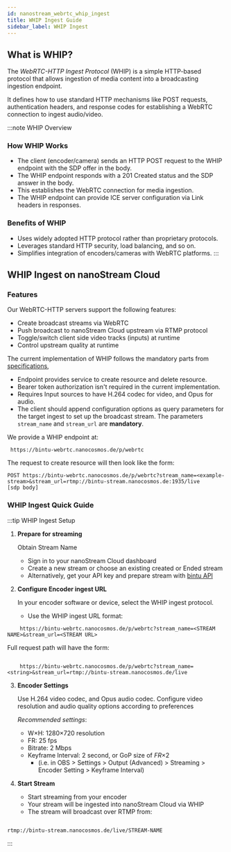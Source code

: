 ```yaml
---
id: nanostream_webrtc_whip_ingest
title: WHIP Ingest Guide
sidebar_label: WHIP Ingest
---
```



## What is WHIP?

The *WebRTC-HTTP Ingest Protocol* (WHIP) is a simple HTTP-based protocol that allows ingestion of media content into a broadcasting ingestion endpoint.

It defines how to use standard HTTP mechanisms like POST requests, authentication headers, and response codes for establishing a WebRTC connection to ingest audio/video.

:::note WHIP Overview
### How WHIP Works

- The client (encoder/camera) sends an HTTP POST request to the WHIP endpoint with the SDP offer in the body.
- The WHIP endpoint responds with a 201 Created status and the SDP answer in the body.
- This establishes the WebRTC connection for media ingestion.
- The WHIP endpoint can provide ICE server configuration via Link headers in responses.

### Benefits of WHIP

- Uses widely adopted HTTP protocol rather than proprietary protocols.
- Leverages standard HTTP security, load balancing, and so on.
- Simplifies integration of encoders/cameras with WebRTC platforms.
:::

## WHIP Ingest on nanoStream Cloud

### Features

Our WebRTC-HTTP servers support the following features:

- Create broadcast streams via WebRTC
- Push broadcast to nanoStream Cloud upstream via RTMP protocol
- Toggle/switch client side video tracks (inputs) at runtime
- Control upstream quality at runtime

The current implementation of WHIP follows the mandatory parts from [specifications](https://datatracker.ietf.org/doc/draft-ietf-wish-whip/),
 - Endpoint provides service to create resource and delete resource. 
 - Bearer token authorization isn't required in the current implementation.
 - Requires Input sources to have H.264 codec for video, and Opus for audio. 
 - The client should append configuration options as query parameters for the target ingest to set up the broadcast stream.
 The parameters `stream_name` and `stream_url` are **mandatory**.


We provide a WHIP endpoint at:

```
 https://bintu-webrtc.nanocosmos.de/p/webrtc
```

The request to create resource will then look like the form:

```
POST https://bintu-webrtc.nanocosmos.de/p/webrtc?stream_name=<example-stream>&stream_url=rtmp://bintu-stream.nanocosmos.de:1935/live
[sdp body]
```



### WHIP Ingest Quick Guide
:::tip WHIP Ingest Setup


1. **Prepare for streaming**

    Obtain Stream Name
    - Sign in to your nanoStream Cloud dashboard
    - Create a new stream or choose an existing created or Ended stream
    - Alternatively, get your API key and prepare stream with [bintu API](../cloud/bintu_api) 

2. **Configure Encoder ingest URL**

    In your encoder software or device, select the WHIP ingest protocol.
     - Use the WHIP ingest URL format: 
     
```
    https://bintu-webrtc.nanocosmos.de/p/webrtc?stream_name=<STREAM NAME>&stream_url=<STREAM URL>

```

Full request path will have the form:

```

    https://bintu-webrtc.nanocosmos.de/p/webrtc?stream_name=<string>&stream_url=rtmp://bintu-stream.nanocosmos.de/live

```
    
3. **Encoder Settings**

    Use H.264 video codec, and Opus audio codec. 
    Configure video resolution and audio quality options according to preferences
    
    _Recommended settings_: 
     - W×H: 1280×720 resolution
     - FR: 25 fps
     - Bitrate: 2 Mbps 
     - Keyframe Interval: 2 second, or GoP size of _FR_×2 
       - (i.e. in OBS > Settings > Output (Advanced) > Streaming > Encoder Setting > Keyframe Interval)



4. **Start Stream**
    
   - Start streaming from your encoder
   - Your stream will be ingested into nanoStream Cloud via WHIP
   - The stream will broadcast over RTMP from:

```

rtmp://bintu-stream.nanocosmos.de/live/STREAM-NAME

```
:::
